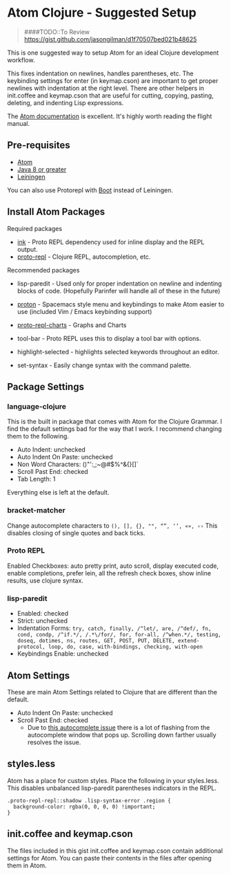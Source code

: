 # Atom Clojure - Suggested Setup

>####TODO::To Review
> https://gist.github.com/jasongilman/d1f70507bed021b48625


This is one suggested way to setup Atom for an ideal Clojure development workflow.

This fixes indentation on newlines, handles parentheses, etc. The keybinding settings for enter (in keymap.cson) are important to get proper newlines with indentation at the right level. There are other helpers in init.coffee and keymap.cson that are useful for cutting, copying, pasting, deleting, and indenting Lisp expressions.


The [Atom documentation](https://atom.io/docs) is excellent. It's highly worth reading the flight manual.

## Pre-requisites

* [Atom](https://atom.io/)
* [Java 8 or greater](http://www.oracle.com/technetwork/java/javase/downloads/index.html)
* [Leiningen](http://leiningen.org/)

You can also use Protorepl with [Boot]() instead of Leiningen.

## Install Atom Packages

Required packages

* [ink]() - Proto REPL dependency used for inline display and the REPL output.
* [proto-repl](https://github.com/jasongilman/proto-repl) - Clojure REPL, autocompletion, etc.


Recommended packages

* lisp-paredit - Used only for proper indentation on newline and indenting blocks of code. (Hopefully Parinfer will handle all of these in the future)

* [proton]() - Spacemacs style menu and keybindings to make Atom easier to use (included Vim / Emacs keybinding support)
* [proto-repl-charts](https://github.com/jasongilman/proto-repl-charts) - Graphs and Charts
* tool-bar - Proto REPL uses this to display a tool bar with options.
* highlight-selected - highlights selected keywords throughout an editor.
* set-syntax - Easily change syntax with the command palette.


## Package Settings

### language-clojure

This is the built in package that comes with Atom for the Clojure Grammar. I find the default settings bad for the way that I work. I recommend changing them to the following.

* Auto Indent: unchecked
* Auto Indent On Paste: unchecked
* Non Word Characters: \()"':,;~@#$%^&{}[]`
* Scroll Past End: checked
* Tab Length: 1

Everything else is left at the default.

### bracket-matcher

Change autocomplete characters to `(), [], {}, "", “”, ‘’, «», ‹›` This disables closing of single quotes and back ticks.

### Proto REPL

Enabled Checkboxes: auto pretty print, auto scroll, display executed code, enable completions, prefer lein, all the refresh check boxes, show inline results, use clojure syntax.

### lisp-paredit

* Enabled: checked
* Strict: unchecked
* Indentation Forms: `try, catch, finally, /^let/, are, /^def/, fn, cond, condp, /^if.*/, /.*\/for/, for, for-all, /^when.*/, testing, doseq, dotimes, ns, routes, GET, POST, PUT, DELETE, extend-protocol, loop, do, case, with-bindings, checking, with-open`
* Keybindings Enable: unchecked

## Atom Settings

These are main Atom Settings related to Clojure that are different than the default.

* Auto Indent On Paste: unchecked
* Scroll Past End: checked
  * Due to [this autocomplete issue](https://github.com/atom/autocomplete-plus/issues/680) there is a lot of flashing from the autocomplete window that pops up. Scrolling down farther usually resolves the issue.

## styles.less

Atom has a place for custom styles. Place the following in your styles.less. This disables unbalanced lisp-paredit parentheses indicators in the REPL.

```Less
.proto-repl-repl::shadow .lisp-syntax-error .region {
  background-color: rgba(0, 0, 0, 0) !important;
}
```

## init.coffee and keymap.cson

The files included in this gist init.coffee and keymap.cson contain additional settings for Atom. You can paste their contents in the files after opening them in Atom.
